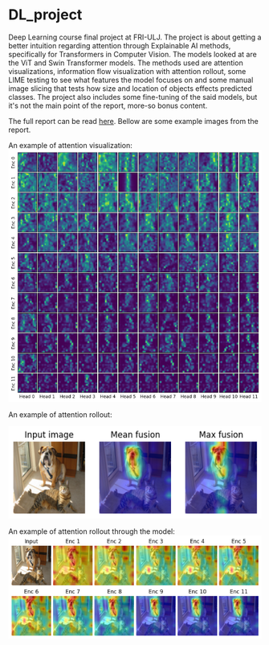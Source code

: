 # DL_project
Deep Learning course final project at FRI-ULJ. The project is about getting a better intuition regarding attention through Explainable AI methods, specifically for Transformers in Computer Vision. The models looked at are the ViT and Swin Transformer models. The methods used are attention visualizations, information flow visualization with attention rollout, some LIME testing to see what features the model focuses on and some manual image slicing that tests how size and location of objects effects predicted classes. The project also includes some fine-tuning of the said models, but it's not the main point of the report, more-so bonus content.

The full report can be read [here](/doc/Attention_in_CV_Through_XAI_NejcL.pdf). Bellow are some example images from the report.

An example of attention visualization:
![att visualization](doc/img/vit_heads_attention.png)

An example of attention rollout: 

![att rollout](doc/img/rollout_fusions.png)

An example of attention rollout through the model:
![att rollout through layers](doc/img/rollout_at_encoders.png)
